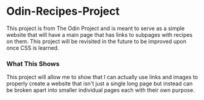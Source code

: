 # Odin-Recipes-Project
This project is from The Odin Project and is meant to serve as a simple website that will have a main page that has links to subpages with recipes on them. This project will be revisited in the future to be improved upon once CSS is learned.

### What This Shows

This project will allow me to show that I can actually use links and images to properly create a website that isn't just a single long page but instead can be broken apart into smaller individual pages each with their own purpose.
